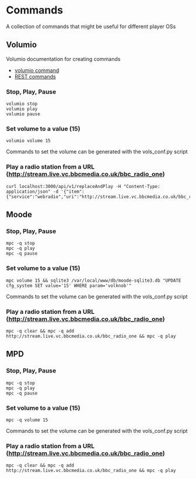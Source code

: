 # Commands

A collection of commands that might be useful for different player OSs

## Volumio

Volumio documentation for creating commands
- [volumio command](https://volumio.github.io/docs/API/Command_Line_Client.html)
- [REST commands](https://volumio.github.io/docs/API/REST_API.html)

### Stop, Play, Pause
```
volumio stop
volumio play
volumio pause
```

### Set volume to a value (15)

```
volumio volume 15
```

Commands to set the volume can be generated with the vols_conf.py script

### Play a radio station from a URL (http://stream.live.vc.bbcmedia.co.uk/bbc_radio_one)
```
curl localhost:3000/api/v1/replaceAndPlay -H "Content-Type: application/json" -d '{"item":{"service":"webradio","uri":"http://stream.live.vc.bbcmedia.co.uk/bbc_radio_one"}}'
```

## Moode

### Stop, Play, Pause
```
mpc -q stop
mpc -q play
mpc -q pause
```

### Set volume to a value (15)

```
mpc volume 15 && sqlite3 /var/local/www/db/moode-sqlite3.db "UPDATE cfg_system SET value='15' WHERE param='volknob'"
```

Commands to set the volume can be generated with the vols_conf.py script

### Play a radio station from a URL (http://stream.live.vc.bbcmedia.co.uk/bbc_radio_one)
```
mpc -q clear && mpc -q add http://stream.live.vc.bbcmedia.co.uk/bbc_radio_one && mpc -q play
```

## MPD

### Stop, Play, Pause
```
mpc -q stop
mpc -q play
mpc -q pause
```

### Set volume to a value (15)
```
mpc -q volume 15
```

Commands to set the volume can be generated with the vols_conf.py script

### Play a radio station from a URL (http://stream.live.vc.bbcmedia.co.uk/bbc_radio_one)
```
mpc -q clear && mpc -q add http://stream.live.vc.bbcmedia.co.uk/bbc_radio_one && mpc -q play
```



